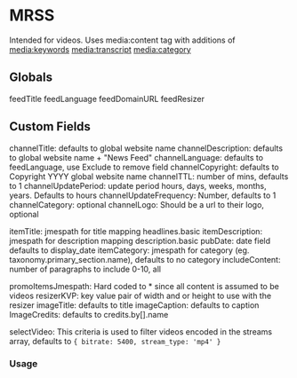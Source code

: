 # MRSS

Intended for videos. Uses media:content tag with additions of
<media:keywords>
<media:transcript>
<media:category>

## Globals

feedTitle
feedLanguage
feedDomainURL
feedResizer

## Custom Fields

channelTitle: defaults to global website name
channelDescription: defaults to global website name + "News Feed"
channelLanguage: defaults to feedLanguage, use Exclude to remove field
channelCopyright: defaults to Copyright YYYY global website name
channelTTL: number of mins, defaults to 1
channelUpdatePeriod: update period hours, days, weeks, months, years. Defaults to hours
channelUpdateFrequency: Number, defaults to 1
channelCategory: optional
channelLogo: Should be a url to their logo, optional

itemTitle: jmespath for title mapping headlines.basic
itemDescription: jmespath for description mapping description.basic
pubDate: date field defaults to display_date
itemCategory: jmespath for category (eg. taxonomy.primary_section.name), defaults to no category
includeContent: number of paragraphs to include 0-10, all

promoItemsJmespath: Hard coded to \* since all content is assumed to be videos
resizerKVP: key value pair of width and or height to use with the resizer
imageTitle: defaults to title
imageCaption: defaults to caption
ImageCredits: defaults to credits.by[].name

selectVideo: This criteria is used to filter videos encoded in the streams array, defaults to
`{ bitrate: 5400, stream_type: 'mp4' }`

### Usage
